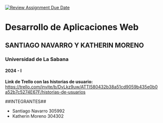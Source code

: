 [![Review Assignment Due Date](https://classroom.github.com/assets/deadline-readme-button-24ddc0f5d75046c5622901739e7c5dd533143b0c8e959d652212380cedb1ea36.svg)](https://classroom.github.com/a/-RuUZzT-)
# Desarrollo de Aplicaciones Web
## SANTIAGO NAVARRO Y KATHERIN MORENO
### Universidad de La Sabana
#### 2024 - I


**Link de Trello con las historias de usuario:**
https://trello.com/invite/b/DvLkz9uw/ATTI580432b38a51cd9059b435e0b0a52b7c5274E67F/historias-de-usuarios

##INTEGRANTES## 
- Santiago Navarro 305992
- Katherin Moreno 304302
